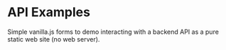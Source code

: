 # API Examples

Simple vanilla.js forms to demo interacting with a backend API as a pure static web site (no web server).

